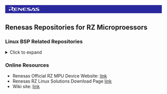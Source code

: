 <img src="https://github.com/renesas-rz/.github/blob/main/banner.png">

## Renesas Repositories for RZ Microproessors 

### Linux BSP Related Repositories
<details>
<summary>Click to expand</summary>
<table>
<tr>
<th> Package </th>
<th> URL </th>
<th> Information </th>
</tr>
 <tr>
 <td> Linux Kernel </td>
 <td> https://github.com/renesas-rz/rz_linux-cip </td>
 <td> <a href=https://github.com/renesas-rz/rz_linux-cip/wiki> Description of branches </a> </td>
</tr>
</tr>
 <tr>
 <td> u-boot </td>
 <td> https://github.com/renesas-rz/renesas-u-boot-cip </td>
 <td> <a href=https://github.com/renesas-rz/renesas-u-boot-cip/wiki> Description of branches </a> </td>
</tr>

</tr>
 <tr>
 <td> Trusted Firmware-A </td>
 <td> https://github.com/renesas-rz/rzg_trusted-firmware-a </td>
 <td> <a href=https://github.com/renesas-rz/rzg_trusted-firmware-a/wiki> Description of branches </a> </td>
</tr>

</tr>
 <tr>
 <td> Yocto </td>
 <td> https://github.com/renesas-rz/meta-renesas </td>
 <td>  </td>
</tr>

</tr>
 <tr>
 <td> Boot Loader Programmer </td>
 <td> https://github.com/renesas-rz/rzg2_flash_writer </td>
 <td> <a href=https://github.com/renesas-rz/rzg2_flash_writer/wiki> Description of branches </a> </td>
</tr>

</table>
</details>


### Online Resources
* Renesas Official RZ MPU Device Website: [link](https://www.renesas.com/en/products/microcontrollers-microprocessors/rz-mpus)
* Renesas RZ Linux Solutions Download Page [link](https://renesas-rz.github.io/rz_solution/)
* Wiki site: [link](https://renesas-wiki.atlassian.net/wiki/spaces/REN/overview)

